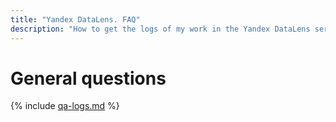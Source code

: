```yaml
---
title: "Yandex DataLens. FAQ"
description: "How to get the logs of my work in the Yandex DataLens service? Answers to this and other questions in this article."
---
```


# General questions

{% include [qa-logs.md](../../_includes/qa-logs.md) %}